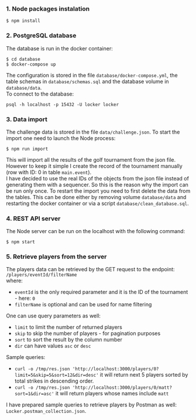 ### 1. Node packages instalation
```
$ npm install
```

### 2. PostgreSQL database
The database is run in the docker container:
```
$ cd database
$ docker-compose up
```
The configuration is stored in the file `database/docker-compose.yml`, the table schemas in `database/schemas.sql` and the database volume in `database/data`.\
To connect to the database:
```
psql -h localhost -p 15432 -U locker locker
```

### 3. Data import
The challenge data is stored in the file `data/challenge.json`. To start the import one need to launch the Node process:
```
$ npm run import
```
This will import all the results of the golf tournament from the json file. However to keep it simple I create the record of the tournament manually (row with ID: 0 in table `main.event`).\
I have decided to use the real IDs of the objects from the json file instead of generating them with a sequencer. So this is the reason why the import can be run only once. To restart the import you need to first delete the data from the tables. This can be done either by removing volume `database/data` and restarting the docker container or via a script `database/clean_database.sql`.

### 4. REST API server
The Node server can be run on the localhost with the following command:
```
$ npm start
```

### 5. Retrieve players from the server
The players data can be retrieved by the GET request to the endpoint:
`/players/eventId/filterName`\
where:
* `eventId` is the only required parameter and it is the ID of the tournament - here: `0`
* `filterName` is optional and can be used for name filtering

One can use query parameters as well:
* `limit` to limit the number of returned players
* `skip` to skip the number of players - for pagination purposes
* `sort` to sort the result by the column number
* `dir` can have values `asc` or `desc`

Sample queries:
* `curl -o /tmp/res.json 'http://localhost:3000/players/0?limit=5&skip=5&sort=12&dir=desc'` it will return next 5 players sorted by total strikes in descending order.
* `curl -o /tmp/res.json 'http://localhost:3000/players/0/matt?sort=1&dir=asc'` it will return players whose names include `matt`

I have prepared sample queries to retrieve players by Postman as well: `Locker.postman_collection.json`.